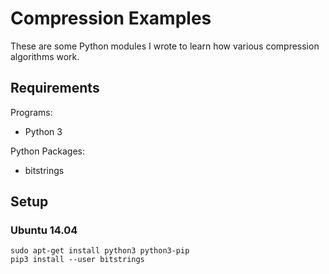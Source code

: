 # Compression Examples

These are some Python modules I wrote to learn how various compression
algorithms work.

## Requirements

Programs:

  * Python 3

Python Packages:

  * bitstrings

## Setup

### Ubuntu 14.04

    sudo apt-get install python3 python3-pip
    pip3 install --user bitstrings

